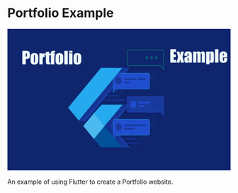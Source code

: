 # Portfolio Example

![portfolio example](./media/portfolio-example.png)

An example of using Flutter to create a Portfolio website.
